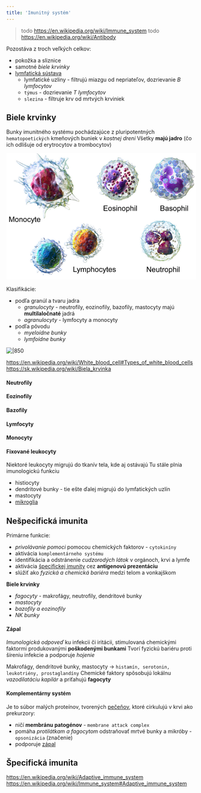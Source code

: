 ```yaml
---
title: 'Imunitný systém'
---
```


> todo https://en.wikipedia.org/wiki/Immune_system
> todo https://en.wikipedia.org/wiki/Antibody

Pozostáva z troch veľkých celkov:
- pokožka a sliznice
- samotné *biele krvinky*
- [lymfatická sústava](bio/ľudské-telo/lymfatická-sústava.md)
	- lymfatické uzliny - filtrujú miazgu od nepriateľov, dozrievanie *B lymfocytov*
	- `týmus` - dozrievanie *T lymfocytov*
	- `slezina` - filtruje krv od mrtvých krviniek

## Biele krvinky

Bunky imunitného systému pochádzajúce z pluripotentných `hematopoetických` kmeňových buniek v *kostnej dreni*
Všetky **majú jadro** (čo ich odlišuje od erytrocytov a trombocytov)

![|500](attachments/biele-krvinky.png)

Klasifikácie:
- podľa granúl a tvaru jadra
	- *granulocyty* - neutrofily, eozinofily, bazofily, mastocyty
		majú **multilaločnaté** jadrá
	- *agranulocyty* - lymfocyty a monocyty
- podľa pôvodu
	- *myeloídne bunky*
	- *lymfoídne bunky*

![|850](attachments/hematopoéza.png)

https://en.wikipedia.org/wiki/White_blood_cell#Types_of_white_blood_cells
https://sk.wikipedia.org/wiki/Biela_krvinka

#### Neutrofily

#### Eozinofily

#### Bazofily

#### Lymfocyty

#### Monocyty


#### Fixované leukocyty
Niektoré leukocyty migrujú do tkanív tela, kde aj ostávajú
Tu stále plnia imunologickú funkciu
- histiocyty
- dendritové bunky - tie ešte ďalej migrujú do lymfatických uzlín
- mastocyty
- [mikroglia](bio/ľudské-telo/nervová-sústava.md#Gliové%20bunky)

## Nešpecifická imunita

Primárne funkcie:
- *privolávanie pomoci* pomocou chemických faktorov - `cytokiníny`
- aktivácia `komplementárneho systému`
- identifikácia a odstránenie *cudzorodých látok* v orgánoch, krvi a lymfe
- aktivácia [špecifickej imunity](#Špecifická%20imunita) cez **antigenovú prezentáciu**
- slúžiť ako *fyzická a chemická bariéra* medzi telom a vonkajškom

**Biele krvinky**
- *fagocyty* - makrofágy, neutrofily, dendritové bunky
- *mastocyty*
- *bazofily a eozinofily*
- *NK bunky*

#### Zápal

*Imunologická odpoveď* ku infekcii či iritácii, stimulovaná chemickými faktormi produkovanými **poškodenými bunkami**
Tvorí fyzickú bariéru proti šíreniu infekcie a podporuje *hojenie*

Makrofágy, dendritové bunky, mastocyty -> `histamín, serotonin, leukotriény, prostaglandíny`
Chemické faktory spôsobujú lokálnu *vazodilatáciu kapilár* a priťahujú **fagocyty**

#### Komplementárny systém

Je to súbor malých proteínov, tvorených [pečeňov](bio/ľudské-telo/tráviaca-sústava.md#Pečeň), ktoré cirkulujú v krvi ako prekurzory:
- ničí **membránu patogénov** - `membrane attack complex`
- pomáha *protilátkam a fagocytom* odstraňovať mrtvé bunky a mikróby - `opsonizácia` (značenie)
- podporuje [zápal](#Zápal)

## Špecifická imunita

https://en.wikipedia.org/wiki/Adaptive_immune_system
https://en.wikipedia.org/wiki/Immune_system#Adaptive_immune_system